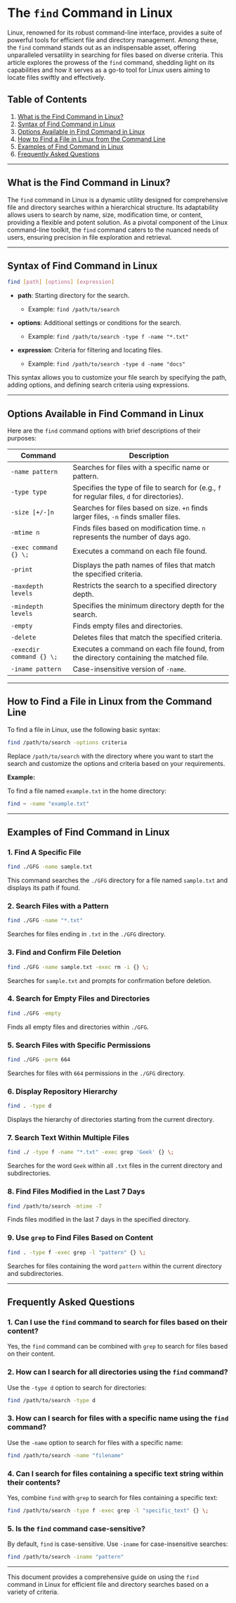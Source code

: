 # **The `find` Command in Linux**

Linux, renowned for its robust command-line interface, provides a suite of powerful tools for efficient file and directory management. Among these, the `find` command stands out as an indispensable asset, offering unparalleled versatility in searching for files based on diverse criteria. This article explores the prowess of the `find` command, shedding light on its capabilities and how it serves as a go-to tool for Linux users aiming to locate files swiftly and effectively.

## **Table of Contents**
1. [What is the Find Command in Linux?](#what-is-the-find-command-in-linux)
2. [Syntax of Find Command in Linux](#syntax-of-find-command-in-linux)
3. [Options Available in Find Command in Linux](#options-available-in-find-command-in-linux)
4. [How to Find a File in Linux from the Command Line](#how-to-find-a-file-in-linux-from-the-command-line)
5. [Examples of Find Command in Linux](#examples-of-find-command-in-linux)
6. [Frequently Asked Questions](#frequently-asked-questions)

---

## **What is the Find Command in Linux?**

The `find` command in Linux is a dynamic utility designed for comprehensive file and directory searches within a hierarchical structure. Its adaptability allows users to search by name, size, modification time, or content, providing a flexible and potent solution. As a pivotal component of the Linux command-line toolkit, the `find` command caters to the nuanced needs of users, ensuring precision in file exploration and retrieval.

---

## **Syntax of Find Command in Linux**

```bash
find [path] [options] [expression]
```

- **path**: Starting directory for the search.
  - Example: `find /path/to/search`
  
- **options**: Additional settings or conditions for the search.
  - Example: `find /path/to/search -type f -name "*.txt"`
  
- **expression**: Criteria for filtering and locating files.
  - Example: `find /path/to/search -type d -name "docs"`

This syntax allows you to customize your file search by specifying the path, adding options, and defining search criteria using expressions.

---

## **Options Available in Find Command in Linux**

Here are the `find` command options with brief descriptions of their purposes:

| Command                   | Description                                                 |
|---------------------------|-------------------------------------------------------------|
| `-name pattern`            | Searches for files with a specific name or pattern.         |
| `-type type`               | Specifies the type of file to search for (e.g., `f` for regular files, `d` for directories). |
| `-size [+/-]n`             | Searches for files based on size. `+n` finds larger files, `-n` finds smaller files. |
| `-mtime n`                 | Finds files based on modification time. `n` represents the number of days ago. |
| `-exec command {} \;`      | Executes a command on each file found.                      |
| `-print`                   | Displays the path names of files that match the specified criteria. |
| `-maxdepth levels`         | Restricts the search to a specified directory depth.        |
| `-mindepth levels`         | Specifies the minimum directory depth for the search.      |
| `-empty`                   | Finds empty files and directories.                         |
| `-delete`                  | Deletes files that match the specified criteria.           |
| `-execdir command {} \;`   | Executes a command on each file found, from the directory containing the matched file. |
| `-iname pattern`           | Case-insensitive version of `-name`.                       |

---

## **How to Find a File in Linux from the Command Line**

To find a file in Linux, use the following basic syntax:

```bash
find /path/to/search -options criteria
```

Replace `/path/to/search` with the directory where you want to start the search and customize the options and criteria based on your requirements.

**Example:**

To find a file named `example.txt` in the home directory:

```bash
find ~ -name "example.txt"
```

---

## **Examples of Find Command in Linux**

### 1. **Find A Specific File**

```bash
find ./GFG -name sample.txt
```
This command searches the `./GFG` directory for a file named `sample.txt` and displays its path if found.

### 2. **Search Files with a Pattern**

```bash
find ./GFG -name "*.txt"
```
Searches for files ending in `.txt` in the `./GFG` directory.

### 3. **Find and Confirm File Deletion**

```bash
find ./GFG -name sample.txt -exec rm -i {} \;
```
Searches for `sample.txt` and prompts for confirmation before deletion.

### 4. **Search for Empty Files and Directories**

```bash
find ./GFG -empty
```
Finds all empty files and directories within `./GFG`.

### 5. **Search Files with Specific Permissions**

```bash
find ./GFG -perm 664
```
Searches for files with `664` permissions in the `./GFG` directory.

### 6. **Display Repository Hierarchy**

```bash
find . -type d
```
Displays the hierarchy of directories starting from the current directory.

### 7. **Search Text Within Multiple Files**

```bash
find ./ -type f -name "*.txt" -exec grep 'Geek' {} \;
```
Searches for the word `Geek` within all `.txt` files in the current directory and subdirectories.

### 8. **Find Files Modified in the Last 7 Days**

```bash
find /path/to/search -mtime -7
```
Finds files modified in the last 7 days in the specified directory.

### 9. **Use `grep` to Find Files Based on Content**

```bash
find . -type f -exec grep -l "pattern" {} \;
```
Searches for files containing the word `pattern` within the current directory and subdirectories.

---

## **Frequently Asked Questions**

### 1. **Can I use the `find` command to search for files based on their content?**

Yes, the `find` command can be combined with `grep` to search for files based on their content.

### 2. **How can I search for all directories using the `find` command?**

Use the `-type d` option to search for directories:
```bash
find /path/to/search -type d
```

### 3. **How can I search for files with a specific name using the `find` command?**

Use the `-name` option to search for files with a specific name:
```bash
find /path/to/search -name "filename"
```

### 4. **Can I search for files containing a specific text string within their contents?**

Yes, combine `find` with `grep` to search for files containing a specific text:
```bash
find /path/to/search -type f -exec grep -l "specific_text" {} \;
```

### 5. **Is the `find` command case-sensitive?**

By default, `find` is case-sensitive. Use `-iname` for case-insensitive searches:
```bash
find /path/to/search -iname "pattern"
```

---

This document provides a comprehensive guide on using the `find` command in Linux for efficient file and directory searches based on a variety of criteria.